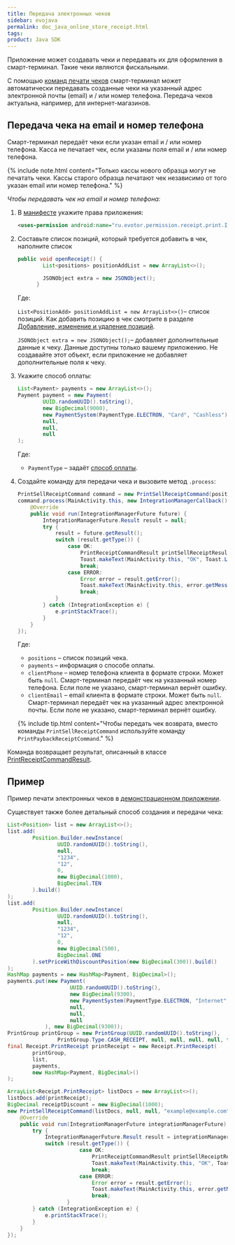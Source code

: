 ```yaml
---
title: Передача электронных чеков
sidebar: evojava
permalink: doc_java_online_store_receipt.html
tags:
product: Java SDK
---
```


Приложение может создавать чеки и передавать их для оформления в смарт-терминал. Такие чеки являются фискальными.

С помощью [команд печати чеков](./doc_app_integration_points.html#Commands) смарт-терминал может автоматически передавать созданные чеки на указанный адрес электронной почты (email) и / или номер телефона. Передача чеков актуальна, например, для интернет-магазинов.

## Передача чека на email и номер телефона

Смарт-терминал передаёт чеки если указан email и / или номер телефона. Касса не печатает чек, если указаны поля email и / или номер телефона.

{% include note.html content="Только кассы нового образца могут не печатать чеки. Кассы старого образца печатают чек независимо от того указан email или номер телефона." %}

*Чтобы передавать чек на email и номер телефона:*

1. В [манифесте](./doc_java_app_manifest.html) укажите права приложения:

   ```xml
   <uses-permission android:name="ru.evotor.permission.receipt.print.INTERNET_RECEIPT" />
   ```

2. Составьте список позиций, который требуется добавить в чек, наполните список

   ```java
   public void openReceipt() {
           List<positions> positionAddList = new ArrayList<>();

           JSONObject extra = new JSONObject();
         }
   ```

   Где:

   `List<PositionAdd> positionAddList = new ArrayList<>()`– список позиций. Как добавить позицию в чек смотрите в разделе [Добавление, изменение и удаление позиций](doc_java_receipt_interactions.html#PositionAltering).

   `JSONObject extra = new JSONObject();`– добавляет дополнительные данные к чеку. Данные доступны только вашему приложению. Не создавайте этот объект, если приложение не добавляет дополнительные поля к чеку.

3. Укажите способ оплаты:

   ```java
   List<Payment> payments = new ArrayList<>();
   Payment payment = new Payment(
           UUID.randomUUID().toString(),
           new BigDecimal(9000),
           new PaymentSystem(PaymentType.ELECTRON, "Card", "Cashless"),
           null,
           null,
           null
   );
   ```

   Где:

   * `PaymentType` – задаёт [способ оплаты](https://github.com/evotor/integration-library/blob/develop/src/main/java/ru/evotor/framework/payment/PaymentType.java).

4. Создайте команду для передачи чека и вызовите метод `.process`:

   ```java
   PrintSellReceiptCommand command = new PrintSellReceiptCommand(positions, payments, null, "example@example.com");
   command.process(MainActivity.this, new IntegrationManagerCallback() {
       @Override
       public void run(IntegrationManagerFuture future) {
           IntegrationManagerFuture.Result result = null;
           try {
               result = future.getResult();
               switch (result.getType()) {
                   case OK:
                       PrintReceiptCommandResult printSellReceiptResult = PrintReceiptCommandResult.create(result.getData());
                       Toast.makeText(MainActivity.this, "OK", Toast.LENGTH_LONG).show();
                       break;
                   case ERROR:
                       Error error = result.getError();
                       Toast.makeText(MainActivity.this, error.getMessage(), Toast.LENGTH_LONG).show();
                       break;
               }
           } catch (IntegrationException e) {
               e.printStackTrace();
           }
       }
   });
   ```

    Где:

    * `positions` – список позиций чека.
    * `payments` – информация о способе оплаты.
    * `clientPhone` – номер телефона клиента в формате строки. Может быть `null`. Смарт-терминал передаёт чек на указанный номер телефона. Если поле не указано, смарт-терминал вернёт ошибку.
    * `clientEmail` – email клиента в формате строки. Может быть `null`. Смарт-терминал передаёт чек на указанный адрес электронной почты. Если поле не указано, смарт-терминал вернёт ошибку.

    {% include tip.html content="Чтобы передать чек возврата, вместо команды `PrintSellReceiptCommand` используйте команду `PrintPaybackReceiptCommand`." %}

Команда возвращает результат, описанный в классе [PrintReceiptCommandResult](https://github.com/evotor/integration-library/blob/develop/src/main/java/ru/evotor/framework/core/action/command/print_receipt_command/PrintReceiptCommandResult.java).


## Пример

Пример печати электронных чеков в [демонстрационном приложении](https://github.com/evotor/evotor-api-example/blob/master/app/src/main/java/ru/qualitylab/evotor/evotortest6/MainActivity.java).

Существует также более детальный способ создания и передачи чека:

```java
List<Position> list = new ArrayList<>();
list.add(
        Position.Builder.newInstance(
                UUID.randomUUID().toString(),
                null,
                "1234",
                "12",
                0,
                new BigDecimal(1000),
                BigDecimal.TEN
        ).build()
);
list.add(
        Position.Builder.newInstance(
                UUID.randomUUID().toString(),
                null,
                "1234",
                "12",
                0,
                new BigDecimal(500),
                BigDecimal.ONE
        ).setPriceWithDiscountPosition(new BigDecimal(300)).build()
);
HashMap payments = new HashMap<Payment, BigDecimal>();
payments.put(new Payment(
                    UUID.randomUUID().toString(),
                    new BigDecimal(9300),
                    new PaymentSystem(PaymentType.ELECTRON, "Internet", "12424"),
                    null,
                    null,
                    null
            ), new BigDecimal(9300));
PrintGroup printGroup = new PrintGroup(UUID.randomUUID().toString(),
                PrintGroup.Type.CASH_RECEIPT, null, null, null, null, false);
final Receipt.PrintReceipt printReceipt = new Receipt.PrintReceipt(
        printGroup,
        list,
        payments,
        new HashMap<Payment, BigDecimal>()
);

ArrayList<Receipt.PrintReceipt> listDocs = new ArrayList<>();
listDocs.add(printReceipt);
BigDecimal receiptDiscount = new BigDecimal(1000);
new PrintSellReceiptCommand(listDocs, null, null, "example@example.com", receiptDiscount).process(MainActivity.this, new IntegrationManagerCallback() {
    @Override
    public void run(IntegrationManagerFuture integrationManagerFuture) {
        try {
            IntegrationManagerFuture.Result result = integrationManagerFuture.getResult();
            switch (result.getType()) {
                       case OK:
                           PrintReceiptCommandResult printSellReceiptResult = PrintReceiptCommandResult.create(result.getData());
                           Toast.makeText(MainActivity.this, "OK", Toast.LENGTH_LONG).show();
                           break;
                       case ERROR:
                           Error error = result.getError();
                           Toast.makeText(MainActivity.this, error.getMessage(), Toast.LENGTH_LONG).show();
                           break;
                   }
        } catch (IntegrationException e) {
            e.printStackTrace();
        }
    }
});
```
